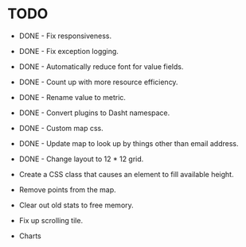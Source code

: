 # TODO

+ DONE - Fix responsiveness.
+ DONE - Fix exception logging.
+ DONE - Automatically reduce font for value fields.
+ DONE - Count up with more resource efficiency.
+ DONE - Rename value to metric.
+ DONE - Convert plugins to Dasht namespace.
+ DONE - Custom map css.
+ DONE - Update map to look up by things other than email address.
+ DONE - Change layout to 12 * 12 grid.

+ Create a CSS class that causes an element to fill available height.
+ Remove points from the map.
+ Clear out old stats to free memory.
+ Fix up scrolling tile.
+ Charts
